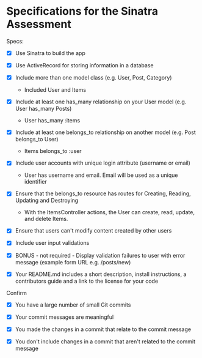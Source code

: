 # Specifications for the Sinatra Assessment

Specs:
- [x] Use Sinatra to build the app

- [x] Use ActiveRecord for storing information in a database

- [x] Include more than one model class (e.g. User, Post, Category)
  - Included User and Items

- [x] Include at least one has_many relationship on your User model (e.g. User has_many Posts)
  - User has_many :items

- [x] Include at least one belongs_to relationship on another model (e.g. Post belongs_to User)
  - Items belongs_to :user

- [x] Include user accounts with unique login attribute (username or email)
  - User has username and email. Email will be used as a unique identifier
  
- [x] Ensure that the belongs_to resource has routes for Creating, Reading, Updating and Destroying
  - With the ItemsController actions, the User can create, read, update, and delete Items.

- [x] Ensure that users can't modify content created by other users

- [x] Include user input validations

- [x] BONUS - not required - Display validation failures to user with error message (example form URL e.g. /posts/new)

- [x] Your README.md includes a short description, install instructions, a contributors guide and a link to the license for your code


Confirm
- [x] You have a large number of small Git commits

- [x] Your commit messages are meaningful

- [x] You made the changes in a commit that relate to the commit message

- [x] You don't include changes in a commit that aren't related to the commit message